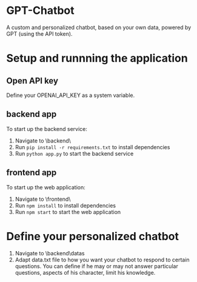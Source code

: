 # GPT-Chatbot

A custom and personalized chatbot, based on your own data, powered by GPT (using the API token).

# Setup and runnning the application

## Open API key
Define your OPENAI_API_KEY as a system variable.

## backend app
To start up the backend service:

1. Navigate to \backend\ 
2. Run `pip install -r requirements.txt` to install dependencies
3. Run `python app.py` to start the backend service


## frontend app
To start up the web application:

1. Navigate to \frontend\
2. Run `npm install` to install dependencies
3. Run `npm start` to start the web application


# Define your personalized chatbot

1. Navigate to \backend\datas
2. Adapt data.txt file to how you want your chatbot to respond to certain questions. 
You can define if he may or may not answer particular questions, aspects of his character, limit his knowledge.